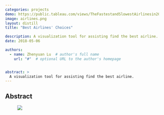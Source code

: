 ```yaml
---
categories: projects
demo: https://public.tableau.com/views/TheFastestandSlowestAirlinesin2017/TheFastestandSlowestAirplinesInUS2017?:language=en-GB&:display_count=y&:origin=viz_share_link
image: airlines.png
layout: distill
title: "Best Airlines' Choices"

description: A visualization tool for assisting find the best airline.
date: 2018-05-06

authors:
  - name: Zhenyuan Lu  # author's full name
    url: "#"  # optional URL to the author's homepage


abstract: >
  A visualization tool for assisting find the best airline.
---
```


## Abstract

<figure>
<img src="{{ '/assets/img/projects/airlines.png' | relative_url }}" />
</figure>
